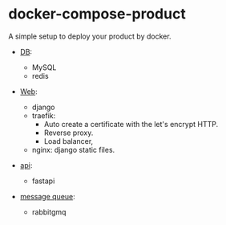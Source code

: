# docker-compose-product

A simple setup to deploy your product by docker. 
* [DB](https://github.com/linsamtw/docker-compose-product/tree/master/db): 
	* MySQL
	* redis
* [Web](https://github.com/linsamtw/docker-compose-product/tree/master/django): 
	* django
	* traefik: 
		* Auto create a certificate with the let's encrypt HTTP. 
		* Reverse proxy.
		* Load balancer, 
	* nginx: django static files.
* [api](https://github.com/linsamtw/docker-compose-product/tree/master/api): 
	* fastapi
	
* [message queue](https://github.com/linsamtw/docker-compose-product/tree/master/message_queue):
	* rabbitgmq
